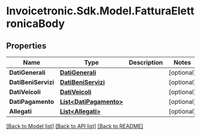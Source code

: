 # Invoicetronic.Sdk.Model.FatturaElettronicaBody

## Properties

Name | Type | Description | Notes
------------ | ------------- | ------------- | -------------
**DatiGenerali** | [**DatiGenerali**](DatiGenerali.md) |  | [optional] 
**DatiBeniServizi** | [**DatiBeniServizi**](DatiBeniServizi.md) |  | [optional] 
**DatiVeicoli** | [**DatiVeicoli**](DatiVeicoli.md) |  | [optional] 
**DatiPagamento** | [**List&lt;DatiPagamento&gt;**](DatiPagamento.md) |  | [optional] 
**Allegati** | [**List&lt;Allegati&gt;**](Allegati.md) |  | [optional] 

[[Back to Model list]](../README.md#documentation-for-models) [[Back to API list]](../README.md#documentation-for-api-endpoints) [[Back to README]](../README.md)

